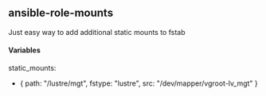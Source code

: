 ## ansible-role-mounts

Just easy way to add additional static mounts to fstab

#### Variables

static_mounts:
 - { path: "/lustre/mgt", fstype: "lustre", src: "/dev/mapper/vgroot-lv_mgt" }


